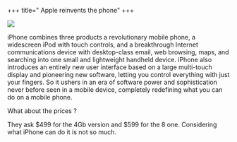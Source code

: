 +++
title=" Apple reinvents the phone"
+++

![](/images/posts/iphone.jpg)


>
iPhone combines three products a revolutionary mobile phone, a widescreen iPod with touch controls, and a breakthrough Internet communications device with desktop-class email, web browsing, maps, and searching into one small and lightweight handheld device. iPhone also introduces an entirely new user interface based on a large multi-touch display and pioneering new software, letting you control everything with just your fingers. So it ushers in an era of software power and sophistication never before seen in a mobile device, completely redefining what you can do on a mobile phone.






What about the prices ?





They ask $499 for the 4Gb version and $599 for the 8 one.
Considering what iPhone can do it is not so much.
